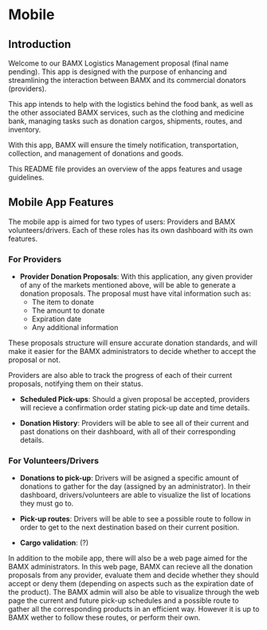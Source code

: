 # Mobile

## Introduction

Welcome to our BAMX Logistics Management proposal (final name pending). This app is designed with the purpose of enhancing and streamlining the interaction between BAMX and its commercial donators (providers). 

This app intends to help with the logistics behind the food bank, as well as the other associated BAMX services, such as the clothing and medicine bank, managing tasks such as donation cargos, shipments, routes, and inventory.

With this app, BAMX will ensure the timely notification, transportation, collection, and management of donations and goods.

This README file provides an overview of the apps features and usage guidelines.

## Mobile App Features
The mobile app is aimed for two types of users: Providers and BAMX volunteers/drivers. Each of these roles has its own dashboard with its own features.

### For Providers

- __Provider Donation Proposals__: With this application, any given provider of any of the markets mentioned above, will be able to generate a donation proposals. The proposal must have vital information such as:
    - The item to donate
    - The amount to donate
    - Expiration date
    - Any additional information

These proposals structure will ensure accurate donation standards, and will make it easier for the BAMX administrators to decide whether to accept the proposal or not.

 Providers are also able to track the progress of each of their current proposals, notifying them on their status.

- __Scheduled Pick-ups__: Should a given proposal be accepted, providers will recieve a confirmation order stating pick-up date and time details.

- __Donation History__: Providers will be able to see all of their current and past donations on their dashboard, with all of their corresponding details.

### For Volunteers/Drivers

- __Donations to pick-up__: Drivers will be asigned a specific amount of donations to gather for the day (assigned by an administrator). In their dashboard, drivers/volunteers are able to visualize the list of locations they must go to.

- __Pick-up routes__: Drivers will be able to see a possible route to follow in order to get to the next destination based on their current position.

- __Cargo validation__: (?)

In addition to the mobile app, there will also be a web page aimed for the BAMX administrators. In this web page, BAMX can recieve all the donation proposals from any provider, evaluate them and decide whether they should accept or deny them (depending on aspects such as the expiration date of the product). The BAMX admin will also be able to visualize through the web page the current and future pick-up schedules and a possible route to gather all the corresponding products in an efficient way. However it is up to BAMX wether to follow these routes, or perform their own. 
